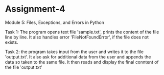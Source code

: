 # Assignment-4
Module 5: Files, Exceptions, and Errors in Python
 
Task 1: The program opens text file 'sample.txt', prints the content of the file line by line. 
It also handles error 'FileNotFoundError', if the file does not exists.


Task 2: the program takes input from the user and writes it to the file 'output.txt'. It also ask for additional data from the user and appends the data so taken to the same file.
It then reads and display the final conntent of the file 'output.txt'

